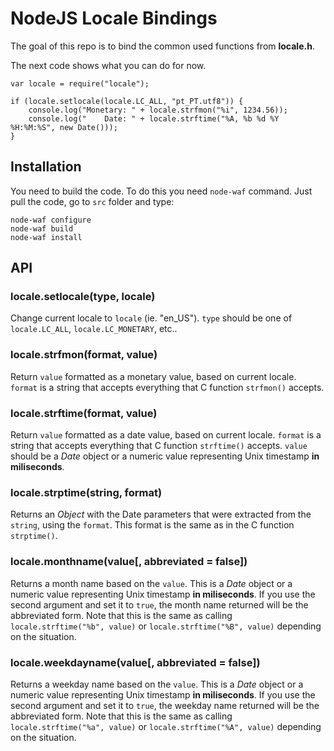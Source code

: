 NodeJS Locale Bindings
======================

The goal of this repo is to bind the common used functions from **locale.h**.

The next code shows what you can do for now.

    var locale = require("locale");
    
    if (locale.setlocale(locale.LC_ALL, "pt_PT.utf8")) {
    	console.log("Monetary: " + locale.strfmon("%i", 1234.56));
    	console.log("    Date: " + locale.strftime("%A, %b %d %Y %H:%M:%S", new Date()));
    }

## Installation

You need to build the code. To do this you need `node-waf` command. Just pull the code,
go to `src` folder and type:

    node-waf configure
    node-waf build
    node-waf install

## API

### locale.setlocale(type, locale)

Change current locale to `locale` (ie. "en\_US"). `type` should be one of `locale.LC_ALL`,
`locale.LC_MONETARY`, etc..

### locale.strfmon(format, value)

Return `value` formatted as a monetary value, based on current locale. `format` is a string
that accepts everything that C function `strfmon()` accepts.

### locale.strftime(format, value)

Return `value` formatted as a date value, based on current locale. `format` is a string
that accepts everything that C function `strftime()` accepts. `value` should be a _Date_
object or a numeric value representing Unix timestamp **in miliseconds**.

### locale.strptime(string, format)

Returns an _Object_ with the Date parameters that were extracted from the `string`, using
the `format`. This format is the same as in the C function `strptime()`.

### locale.monthname(value[, abbreviated = false])

Returns a month name based on the `value`. This is a _Date_ object or a numeric value
representing Unix timestamp **in miliseconds**. If you use the second argument and set
it to `true`, the month name returned will be the abbreviated form. Note that this is
the same as calling `locale.strftime("%b", value)` or `locale.strftime("%B", value)`
depending on the situation.

### locale.weekdayname(value[, abbreviated = false])

Returns a weekday name based on the `value`. This is a _Date_ object or a numeric value
representing Unix timestamp **in miliseconds**. If you use the second argument and set
it to `true`, the weekday name returned will be the abbreviated form. Note that this is
the same as calling `locale.strftime("%a", value)` or `locale.strftime("%A", value)`
depending on the situation.

